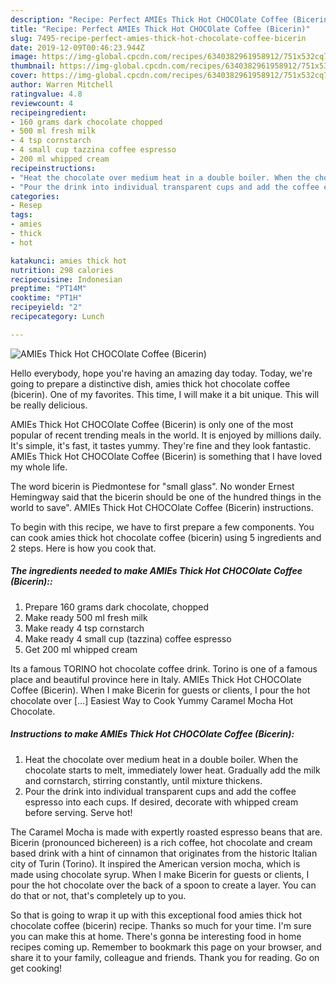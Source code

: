 ```yaml
---
description: "Recipe: Perfect AMIEs Thick Hot CHOCOlate Coffee (Bicerin)"
title: "Recipe: Perfect AMIEs Thick Hot CHOCOlate Coffee (Bicerin)"
slug: 7495-recipe-perfect-amies-thick-hot-chocolate-coffee-bicerin
date: 2019-12-09T00:46:23.944Z
image: https://img-global.cpcdn.com/recipes/6340382961958912/751x532cq70/amies-thick-hot-chocolate-coffee-bicerin-recipe-main-photo.jpg
thumbnail: https://img-global.cpcdn.com/recipes/6340382961958912/751x532cq70/amies-thick-hot-chocolate-coffee-bicerin-recipe-main-photo.jpg
cover: https://img-global.cpcdn.com/recipes/6340382961958912/751x532cq70/amies-thick-hot-chocolate-coffee-bicerin-recipe-main-photo.jpg
author: Warren Mitchell
ratingvalue: 4.8
reviewcount: 4
recipeingredient:
- 160 grams dark chocolate chopped
- 500 ml fresh milk
- 4 tsp cornstarch
- 4 small cup tazzina coffee espresso
- 200 ml whipped cream
recipeinstructions:
- "Heat the chocolate over medium heat in a double boiler. When the chocolate starts to melt, immediately lower heat.  Gradually add the milk and cornstarch, stirring constantly, until mixture thickens."
- "Pour the drink into individual transparent cups and add the coffee espresso into each cups.  If desired, decorate with whipped cream before serving.  Serve hot!"
categories:
- Resep
tags:
- amies
- thick
- hot

katakunci: amies thick hot
nutrition: 298 calories
recipecuisine: Indonesian
preptime: "PT14M"
cooktime: "PT1H"
recipeyield: "2"
recipecategory: Lunch

---
```



![AMIEs Thick Hot CHOCOlate Coffee (Bicerin)](https://img-global.cpcdn.com/recipes/6340382961958912/751x532cq70/amies-thick-hot-chocolate-coffee-bicerin-recipe-main-photo.jpg)

Hello everybody, hope you're having an amazing day today. Today, we're going to prepare a distinctive dish, amies thick hot chocolate coffee (bicerin). One of my favorites. This time, I will make it a bit unique. This will be really delicious.

AMIEs Thick Hot CHOCOlate Coffee (Bicerin) is only one of the most popular of recent trending meals in the world. It is enjoyed by millions daily. It's simple, it's fast, it tastes yummy. They're fine and they look fantastic. AMIEs Thick Hot CHOCOlate Coffee (Bicerin) is something that I have loved my whole life.

The word bicerin is Piedmontese for &#34;small glass&#34;. No wonder Ernest Hemingway said that the bicerin should be one of the hundred things in the world to save&#34;. AMIEs Thick Hot CHOCOlate Coffee (Bicerin) instructions.


To begin with this recipe, we have to first prepare a few components. You can cook amies thick hot chocolate coffee (bicerin) using 5 ingredients and 2 steps. Here is how you cook that.

##### The ingredients needed to make AMIEs Thick Hot CHOCOlate Coffee (Bicerin)::

1. Prepare 160 grams dark chocolate, chopped
1. Make ready 500 ml fresh milk
1. Make ready 4 tsp cornstarch
1. Make ready 4 small cup (tazzina) coffee espresso
1. Get 200 ml whipped cream


Its a famous TORINO hot chocolate coffee drink. Torino is one of a famous place and beautiful province here in Italy. AMIEs Thick Hot CHOCOlate Coffee (Bicerin). When I make Bicerin for guests or clients, I pour the hot chocolate over […] Easiest Way to Cook Yummy Caramel Mocha Hot Chocolate. 

##### Instructions to make AMIEs Thick Hot CHOCOlate Coffee (Bicerin):

1. Heat the chocolate over medium heat in a double boiler. When the chocolate starts to melt, immediately lower heat.  Gradually add the milk and cornstarch, stirring constantly, until mixture thickens.
1. Pour the drink into individual transparent cups and add the coffee espresso into each cups.  If desired, decorate with whipped cream before serving.  Serve hot!


The Caramel Mocha is made with expertly roasted espresso beans that are. Bicerin (pronounced bichereen) is a rich coffee, hot chocolate and cream based drink with a hint of cinnamon that originates from the historic Italian city of Turin (Torino). It inspired the American version mocha, which is made using chocolate syrup. When I make Bicerin for guests or clients, I pour the hot chocolate over the back of a spoon to create a layer. You can do that or not, that&#39;s completely up to you. 

So that is going to wrap it up with this exceptional food amies thick hot chocolate coffee (bicerin) recipe. Thanks so much for your time. I'm sure you can make this at home. There's gonna be interesting food in home recipes coming up. Remember to bookmark this page on your browser, and share it to your family, colleague and friends. Thank you for reading. Go on get cooking!

